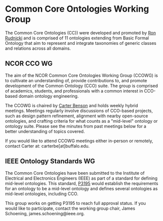 <meta charset="UTF-8">
<meta name="viewport" content="width=device-width, initial-scale=1.0">
<title>NCOR Common Core Ontologies Working Group</title>
</head>
<body>
<h1>Common Core Ontologies Working Group</h1>

<p>The Common Core Ontologies (CC)) were developed and promoted by <a href="https://scholar.google.com/citations?hl=en&user=JLM7L2EAAAAJ&view_op=list_works&sortby=pubdate" class="custom-color">Ron Rudnicki</a> and is comprised of 11 ontologies extending from Basic Formal Ontology that aim to represent and integrate taxonomies of generic classes and relations across all domains.</p>

<h2>NCOR CCO WG</h2>
<p>The aim of the NCOR Common Core Ontologies Working Group (CCOWG) is to cultivate an understanding of, provide contributions to, and promote development of the Common Ontology (CCO) suite. The group is comprised of academics, students, and professionals with a common interest in CCO-based domain ontology engineering.</p>
<p>The CCOWG is chaired by <a href="https://www.linkedin.com/in/carterbeaubenson/" class="custom-color">Carter Benson</a> and holds weekly hybrid meetings. Meetings regularly involve discussions of CCO-based projects, such as design pattern refinement, alignment with nearby open-source ontologies, and crafting criteria for what counts as a "mid-level" ontology or ontology suite. Please see the minutes from past meetings below for a better understanding of topics covered.</p>
<p>If you would like to attend CCOWG meetings either in-person or remotely, contact Carter at: carterbe[at]buffalo.edu.</p>

<h2>IEEE Ontology Standards WG</h2>
<p>The Common Core Ontologies have been submitted to the Institute of Electrical and Electronics Engineers (IEEE) as part of a standard for defining mid-level ontologies. This standard, <a href="https://standards.ieee.org/ieee/3195/11025/" class="custom-color">P3195</a> would establish the requirements for an ontology to be a mid-level ontology and defines several ontologies as mid-level ontologies, including CCO.</p>
<p>This group works on getting P3195 to reach full approval status. If you would like to participate, contact the working group chair, James Schoening, james.schoening@ieee.org.</p>

</body>
</html>
